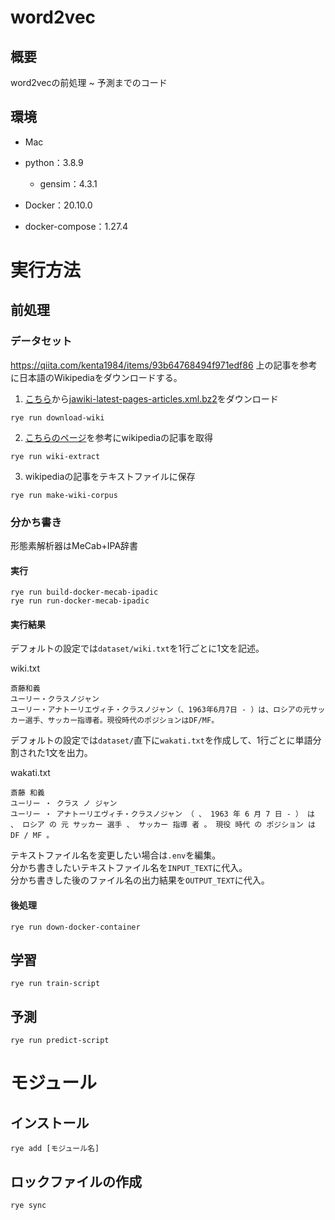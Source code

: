 # word2vec
## 概要
word2vecの前処理 ~ 予測までのコード

## 環境
- Mac

- python：3.8.9
  - gensim：4.3.1

- Docker：20.10.0

- docker-compose：1.27.4

# 実行方法
## 前処理
### データセット
https://qiita.com/kenta1984/items/93b64768494f971edf86
上の記事を参考に日本語のWikipediaをダウンロードする。

1. [こちら](https://dumps.wikimedia.org/jawiki/latest/)から[jawiki-latest-pages-articles.xml.bz2](https://dumps.wikimedia.org/jawiki/latest/jawiki-latest-pages-articles.xml.bz2)をダウンロード  
```
rye run download-wiki
```
2. [こちらのページ](https://github.com/attardi/wikiextractor)を参考にwikipediaの記事を取得
```
rye run wiki-extract
```
3. wikipediaの記事をテキストファイルに保存
```
rye run make-wiki-corpus
```
### 分かち書き
形態素解析器はMeCab+IPA辞書  
#### 実行
```
rye run build-docker-mecab-ipadic
rye run run-docker-mecab-ipadic
```
#### 実行結果
デフォルトの設定では`dataset/wiki.txt`を1行ごとに1文を記述。

wiki.txt
```
斎藤和義
ユーリー・クラスノジャン
ユーリー・アナトーリエヴィチ・クラスノジャン（、1963年6月7日 - ）は、ロシアの元サッカー選手、サッカー指導者。現役時代のポジションはDF/MF。
```

デフォルトの設定では`dataset/`直下に`wakati.txt`を作成して、1行ごとに単語分割された1文を出力。

wakati.txt
```
斎藤 和義 
ユーリー ・ クラス ノ ジャン 
ユーリー ・ アナトーリエヴィチ・クラスノジャン （ 、 1963 年 6 月 7 日 - ） は 、 ロシア の 元 サッカー 選手 、 サッカー 指導 者 。 現役 時代 の ポジション は DF / MF 。 
```

テキストファイル名を変更したい場合は`.env`を編集。  
分かち書きしたいテキストファイル名を`INPUT_TEXT`に代入。  
分かち書きした後のファイル名の出力結果を`OUTPUT_TEXT`に代入。  
#### 後処理
```
rye run down-docker-container
```

## 学習
```
rye run train-script
```

## 予測
```
rye run predict-script
```

# モジュール
## インストール
```
rye add [モジュール名]
```

## ロックファイルの作成
```
rye sync
```